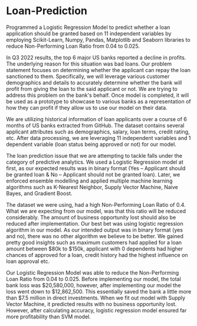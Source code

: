 # Loan-Prediction
Programmed a Logistic Regression Model to predict whether a loan application should be granted based on 11 independent variables by employing Scikit-Learn, Numpy, Pandas, Matplotlib and Seaborn libraries to reduce Non-Performing Loan Ratio from 0.04 to 0.025.

In Q3 2022 results, the top 6 major US banks reported a decline in profits. The underlying reason for this situation was bad loans. Our problem statement focuses on determining whether the applicant can repay the loan sanctioned to them. Specifically, we will leverage various customer demographics and details to accurately determine whether the bank will profit from giving the loan to the said applicant or not. We are trying to address this problem on the bank's behalf. Once model is completed, it will be used as a prototype to showcase to various banks as a representation of how they can profit if they allow us to use our model on their data. 

We are utilizing historical information of loan applicants over a course of 6 months of US banks extracted from GitHub. The dataset contains several applicant attributes such as demographics, salary, loan terms, credit rating, etc. After data processing, we are leveraging 11 independent variables and 1 dependent variable (loan status being approved or not) for our model. 

The loan prediction issue that we are attempting to tackle falls under the category of predictive analytics. We used a Logistic Regression model at first, as our expected results was in binary format (Yes – Applicant should be granted loan & No – Applicant should not be granted loan). Later, we enforced ensemble modelling and applied multiple machine learning algorithms such as K-Nearest Neighbor, Supply Vector Machine, Naive Bayes, and Gradient Boost.

The dataset we were using, had a high Non-Performing Loan Ratio of 0.4. What we are expecting from our model, was that this ratio will be reduced considerably. The amount of business opportunity lost should also be reduced after implementation. Our best bet was using logistic regression algorithm in our model. As our intended output was in binary format (yes and no), there was no other algorithm we believe to be better. We gained pretty good insights such as maximum customers had applied for a loan amount between $80k to $150k, applicant with 0 dependents had higher chances of approved for a loan, credit history had the highest influence on loan approval etc. 

Our Logistic Regression Model was able to reduce the Non-Performing Loan Ratio from 0.04 to 0.025. Before implementing our model, the total bank loss was $20,580,000, however, after implementing our model the loss went down to $12,862,500. This essentially saved the bank a little more than $7.5 million in direct investments. When we fit out model with Supply Vector Machine, it predicted results with no business opportunity lost. However, after calculating accuracy, logistic regression model ensured far more profitability than SVM model. 
